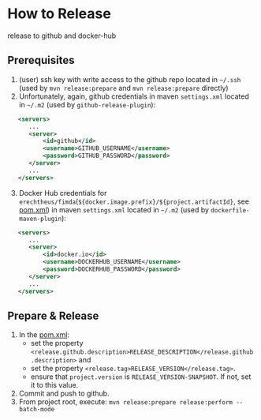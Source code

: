 # How to Release

release to github and docker-hub

## Prerequisites

1. (user) ssh key with write access to the github repo located in `~/.ssh` (used by `mvn release:prepare` and `mvn release:prepare` directly)
2. Unfortunately, again, github credentials in maven `settings.xml` located in `~/.m2` (used by `github-release-plugin`):
  ```xml
     <servers>
        ...
        <server>
            <id>github</id>
            <username>GITHUB_USERNAME</username>
            <password>GITHUB_PASSWORD</password>
        </server>
        ...
     </servers>
  ```
3. Docker Hub credentials for `erechtheus/fimda`(`${docker.image.prefix}/${project.artifactId}`, see [pom.xml](/pom.xml)) 
in maven `settings.xml` located in `~/.m2` (used by `dockerfile-maven-plugin`):
  ```xml
     <servers>
        ...
        <server>
            <id>docker.io</id>
            <username>DOCKERHUB_USERNAME</username>
            <password>DOCKERHUB_PASSWORD</password>
        </server>
        ...
     </servers>
  ```
  
## Prepare & Release

1. In the [pom.xml](/pom.xml): 
    * set the property `<release.github.description>RELEASE_DESCRIPTION</release.github.description>` and
    * set the property `<release.tag>RELEASE_VERSION</release.tag>`.
    * ensure that `project.version` is `RELEASE_VERSION-SNAPSHOT`. If not, set it to this value.
3. Commit and push to github.
4. From project root, execute: `mvn release:prepare release:perform --batch-mode`


